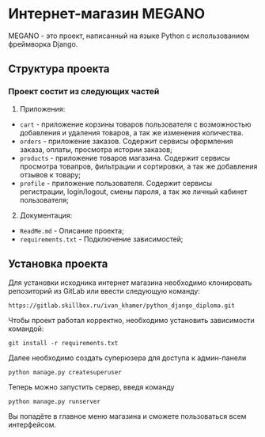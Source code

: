 # Интернет-магазин MEGANO

MEGANO - это проект, написанный на языке Python с использованием фреймворка Django.

## Структура проекта
### Проект состит из следующих частей
1. Приложения:
 - `cart` - приложение корзины товаров пользователя с возможностью добавления и удаления товаров, а так же изменения количества.
 - `orders` - приложение заказов. Содержит сервисы оформления заказа, оплаты, просмотра истории заказов;
 - `products` - приложение товаров магазина. Содержит сервисы просмотра товапров, фильтрации и сортировки, а так же добавления отзывов к товару;
 - `profile` - приложение пользователя. Содержит сервисы регистрации, login/logout, смены пароля, а так же личный кабинет пользователя;
2. Документация:
 - `ReadMe.md` - Описание проекта;
 - `requirements.txt` - Подключение зависимостей;

## Установка проекта
Для установки исходника интернет магазина необходимо клонировать репозиторий из GitLab или ввести следующую команду:
```
https://gitlab.skillbox.ru/ivan_khamer/python_django_diploma.git
```
Чтобы проект работал корректно, необходимо установить зависимости командой:
```
git install -r requirements.txt
```
Далее необходимо создать суперюзера для доступа к админ-панели
```
python manage.py createsuperuser
```
Теперь можно запустить сервер, введя команду
```
python manage.py runserver
```

Вы попадёте в главное меню магазина и сможете пользоваться всем интерфейсом.

